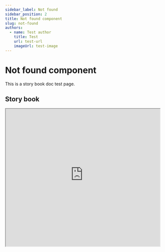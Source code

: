 ```yaml
---
sidebar_label: Not found
sidebar_position: 2
title: Not found component
slug: not-found
authors:
  - name: Test author
    title: Test
    url: test-url
    imageUrl: test-image
---
```


# Not found component

This is a story book doc test page.

## Story book

 <iframe
  src="https://triparcfrontenddocs.z13.web.core.windows.net/npm-common-components-storybook/iframe.html?args=&globals=backgrounds.value:!hex(F8F8F8)&id=components-shared-error-template--default-not-found&viewMode=story"
  width="100%"
  height="450"
></iframe>

